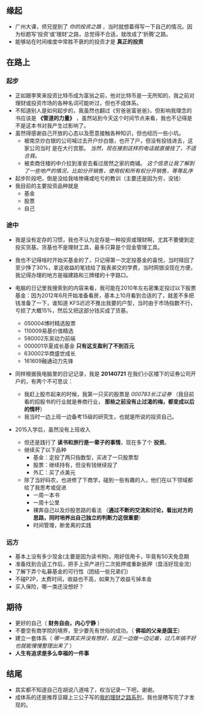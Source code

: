 ##  缘起
+ 广州大课，师兄提到了 *你的投资之路* ，当时就想着得写一下自己的情况。因为标题写‘投资’或‘理财’之路，总觉得不合适，就改成了‘折腾’之路。
+ 能够站在时间维度中常胜不衰的的投资才是 **真正的投资**

##  在路上
###  起步
+ 正如跟李笑来投资比特币成为富翁之前，他对比特币是一无所知的，我之前对理财或投资市场的各种名词可能听过，但也不成体系。
+ 不知道别人是如何起步的，我虽然也翻过《穷爸爸富爸爸》，但影响我理念的书应该是 **《管道的力量》** ，虽然站到今天这个时间节点来看，我也不记得是不是这本书对我产生过影响了。
+ 虽然得感谢自己开放的心态以及愿意接触各种知识，但也经历一些小坑。
    + 被南京炒白银的公司喊过去开户炒白银，也开了户，但没有投钱进去，这家公司当时 是在大行宫那。 *当然，现在接到这样的电话就直接挂了，不适合我。*
    + 被卖商住楼的中介拉到淮安去看过居然之家的商铺。  *这个信息让我了解到了一些地产的情况，比如分开销售，使用权和所有权分开销售，等等乱序*
+ 起步阶段吧，倒是没给我啥惨痛或吃亏的教训（主要还是因为穷，没钱）
+ 我目前的主要投资品种就是
    + 基金
    + 股票
    + 自己

###  途中
+ 我是没有定存的习惯，我也不认为定存是一种投资或理财啊，尤其不要傻到定投买货基。货基也不是理财工具，最多只算是个现金管理工具。

+ 我也不记得啥时开始买基金的了，只记得第一次定投基金的喜悦，当时赎回了至少挣了30%，拿这收益的笔钱给了我表弟交的学费，当时网银没现在方便，我记得办理的地方是福建路和三牌楼的十字路口。

+ 电脑的日记里我搜索到的内容来看，我可能在2010年左右密集定投过以下股票基金：因为2012年6月开始准备看房，基本上10月看到合适的了，就差不多把钱准备了一下，谁知道 KFS迟迟不推出我要的户型，当时由于市场指数不行，亏损了大概15%，然后又把这部分钱买成了货基。
    + 050004博时精选股票
    + 110009易基价值精选
    + 580002东吴动力前端
    + 000001华夏成长基金  **只有这支盈利了不到百元**
    + 630002华商盛世成长
    + 161609融通动力先锋

+ 同样根据我电脑里的日记记录，我是 **20140721** 在我们小区楼下的证券公司开户的，有两个不可思议：
    + 我赶上股市起来的时候，我第一只买的股票是 *000783长江证券* （我目前看的招股书的行业就是券商行业， **那些之前没有止过渴的梅，都变成以后的情杯**）
    + 我当时一边上班一边备考15级的研究生，也就是所说的投资自己。

+ 2015入学后，虽然没有上班收入
    + 但还是践行了 **读书和旅行是一辈子的事情**，现在多了个 **投资**。
    + 继续买了以下品种
        + 基金：定投了两只指数型，买进了一只股票型
        + 股票：继续持有，但没有钱继续投了
        + 外汇：买了点美元
    + 除了当好码农，也进修了下商学，碰到一些有趣的人，他们在以下领域都给了我思考或促进 
        + 一周一本书
        + 一周十公里
        + 裸奔自己以及炒股思路的看法 （**通过不断的交流和讨论，看出对方的思路，同时培养出自己独立的判断力这很重要**）
        + 时间管理，断舍离的实践 

### 远方
+ 基本上没有多少现金(主要是因为读书狗)，用好信用卡，毕竟有50天免息期
+ 准备找到合适工作后，把手上资产进行二次抵押或重新抵押（盘活好现金流）
+ 了解下弄个私募基金的可行性（团结一些兄弟们）
+ 不碰P2P，太费时间，收益也不高，如果为了收益亏掉本金 
+ 买入保险，哪一类还没想好？

##  期待
+ 更好的自己（ **财务自由，内心宁静** ）
+ 不要空有商学院的境界，至少要先有世俗的成功。（ **佛祖的父亲是国王**）
+ 建立一套体系（ *哪一类其实并没有想好，反正一边做一边记着，过几年搞不好也就能慢慢整理出来了* ）
+ **人生有追求是多么幸福的一件事** 

##  结尾
+ 其实都不知道自己在胡说八道啥了，权当记录一下吧，谢谢。
+ 成体系的还是推荐豆瓣上三公子写的[我的理财之路系列](https://www.douban.com/note/262869390/)，我也是瞎写完了才发现的。